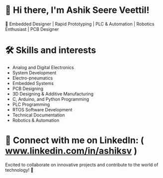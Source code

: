 # 👋 Hi there, I'm Ashik Seere Veettil!

🚀 Embedded Designer | Rapid Prototyping | PLC & Automation | Robotics Enthusiast | PCB Designer


# 🛠️ Skills and interests
- Analog and Digital Electronics
- System Development
- Electro-pneumatics
- Embedded Systems
- PCB Designing
- 3D Designing & Additive Manufacturing
- C, Arduino, and Python Programming
- PLC Programming
- RTOS Software Development
- Technical Documentation
- Robotics & Automation

#  🔗 Connect with me on LinkedIn:  ( www.linkedin.com/in/ashiksv )


Excited to collaborate on innovative projects and contribute to the world of technology! 🌟
